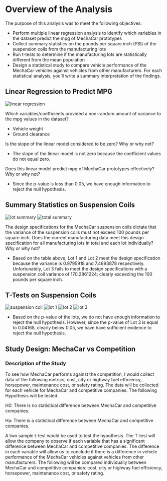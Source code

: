 # Overview of the Analysis 

The purpose of this analysis was to meet the following objectives:
- Perform multiple linear regression analysis to identify which variables in the dataset predict the mpg of MechaCar prototypes
- Collect summary statistics on the pounds per square inch (PSI) of the suspension coils from the manufacturing lots
- Run t-tests to determine if the manufacturing lots are statistically different from the mean population
- Design a statistical study to compare vehicle performance of the MechaCar vehicles against vehicles from other manufacturers. For each statistical analysis, you’ll write a summary interpretation of the findings.

## Linear Regression to Predict MPG
![linear regression]()

Which variables/coefficients provided a non-random amount of variance to the mpg values in the dataset?
- Vehicle weight
- Ground clearance

Is the slope of the linear model considered to be zero? Why or why not?
- The slope of the linear model is not zero because the coefficient values do not equal zero. 

Does this linear model predict mpg of MechaCar prototypes effectively? Why or why not?
- Since the p-value is less than 0.05, we have enough information to reject the null hypothesis. 

## Summary Statistics on Suspension Coils
![lot summary]()
![total summary]()

The design specifications for the MechaCar suspension coils dictate that the variance of the suspension coils must not exceed 100 pounds per square inch. Does the current manufacturing data meet this design specification for all manufacturing lots in total and each lot individually? Why or why not?
- Based on the table above, Lot 1 and Lot 2 meet the design specification because the variance is 0.9795918 and 7.4693878 respectively. Unfortunately, Lot 3 fails to meet the design specifications with a suspension coil variance of 170.2861224; clearly exceeding the 100 pounds per square inch. 

## T-Tests on Suspension Coils
![suspension coil]()
![lot 1]()
![lot 2]()
![lot 3]()

- Based on the p-value of the lots, we do not have enough information to reject the null hypothesis. However, since the p-value of Lot 3 is equal to 0.04168, clearly below 0.05, we have have sufficient evidence to reject the null hypothesis. 

## Study Design: MechaCar vs Competition

### Description of the Study

To see how MechaCar performs against the competition, I would collect data of the following metrics; cost, city or highway fuel efficiency, horsepower, maintenance cost, or safety rating. The data will be collected for each vehicle for MechaCar and competitive companies. The following Hypothesis will be tested:

H0: There is no statistical difference between MechaCar and competitive companies.

Ha: There is a statistical difference between MechaCar and competitive companies.

A two sample t-test would be used to test the hypothesis. The T-test will allow the company to observe if each variable that has a significant difference between MechaCar and competitive companies. The difference in each variable will allow us to conclude if there is a difference in vehicle performance of the MechaCar vehicles against vehicles from other manufacturers. The following will be compared individually between MechaCar and competitive companies: cost, city or highway fuel efficiency, horsepower, maintenance cost, or safety rating.



